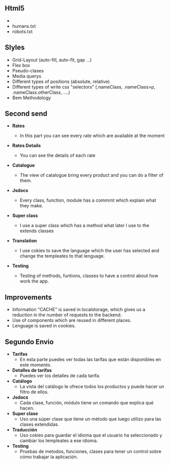 
        
## Html5    
+ <meta></meta>
+ humans.txt
+ robots.txt

## Slyles
+ Grid-Layout (auto-fill, auto-fit, gap ...)
+ Flex box
+ Pseudo-clases
+ Media querys
+ Different types of positions (absolute, relative)
+ Different types of write css "selectors" (.nameClass, .nameClass>p, .nameClass.otherClass, ....) 
+ Bem Methodology

## Second send
+ **Rates**
    - In this part you can see every rate which are available at the moment
+ **Rates Details**
    - You can see the details of each rate
+ **Catalogue**
    - The view of catalogue bring every product and you can do a filter of them.
+ **Jsdocs**
    - Every class, function, module has a commrnt which explain what they make.
+ **Super class**
    - I use a super class which has a method what later I use to the extends classes

+ **Translation**
    - I use cokies to save the language which the user has selected and change the templeates to that lenguage.
+ **Testing**
    - Testing of methods, funtions, classes to have a control about how work the app.  

## Improvements
+ Information "CACHE" is saved in localstorage, which gives us a reduction in the number of requests to the backend.
+ Use of components which are reused in different places.
+ Lenguage is saved in cookies.
    
## Segundo Envio

+ **Tarifas**
   - En esta parte puedes ver todas las tarifas que están disponibles en este momento.
+ **Detalles de tarifas**
  - Puedes ver los detalles de cada tarifa.
+ **Catálogo**
  - La vista del catálogo le ofrece todos los productos y puede hacer un filtro de ellos.
+ **Jsdocs**
     - Cada clase, función, módulo tiene un comando que explica qué hacen.
+ **Super clase**
     - Uso una súper clase que tiene un método que luego utilizo para las clases extendidas.
+ **Traducción**
     - Uso cokies para guardar el idioma que el usuario ha seleccionado y cambiar los templeates a ese idioma.
+ **Testing**
     - Pruebas de metodos, funciones, clases para tener un control sobre cómo trabajar la aplicación.